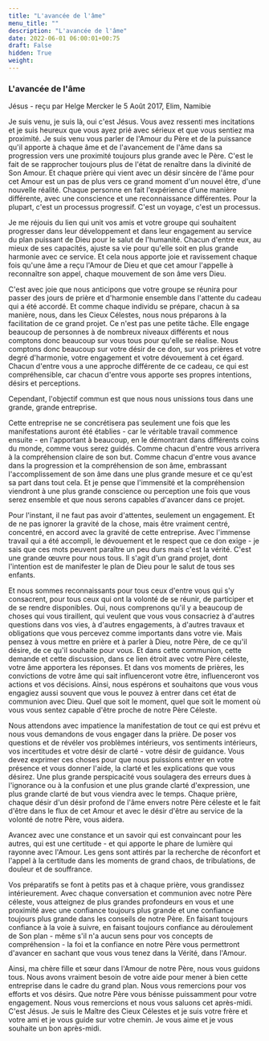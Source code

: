 ```yaml
---
title: "L'avancée de l'âme"
menu_title: ""
description: "L'avancée de l'âme"
date: 2022-06-01 06:00:01+00:75
draft: False
hidden: True
weight:
---
```

### L'avancée de l'âme

Jésus - reçu par Helge Mercker le 5 Août 2017, Elim, Namibie

Je suis venu, je suis là, oui c'est Jésus. Vous avez ressenti mes incitations et je suis heureux que vous ayez prié avec sérieux et que vous sentiez ma proximité. Je suis venu vous parler de l'Amour du Père et de la puissance qu'il apporte à chaque âme et de l'avancement de l'âme dans sa progression vers une proximité toujours plus grande avec le Père. C'est le fait de se rapprocher toujours plus de l'état de renaître dans la divinité de Son Amour. Et chaque prière qui vient avec un désir sincère de l'âme pour cet Amour est un pas de plus vers ce grand moment d'un nouvel être, d'une nouvelle réalité. Chaque personne en fait l'expérience d'une manière différente, avec une conscience et une reconnaissance différentes. Pour la plupart, c'est un processus progressif. C'est un voyage, c'est un processus.

Je me réjouis du lien qui unit vos amis et votre groupe qui souhaitent progresser dans leur développement et dans leur engagement au service du plan puissant de Dieu pour le salut de l'humanité. Chacun d'entre eux, au mieux de ses capacités, ajuste sa vie pour qu'elle soit en plus grande harmonie avec ce service. Et cela nous apporte joie et ravissement chaque fois qu'une âme a reçu l'Amour de Dieu et que cet amour l'appelle à reconnaître son appel, chaque mouvement de son âme vers Dieu.

C'est avec joie que nous anticipons que votre groupe se réunira pour passer des jours de prière et d'harmonie ensemble dans l'attente du cadeau qui a été accordé. Et comme chaque individu se prépare, chacun à sa manière, nous, dans les Cieux Célestes, nous nous préparons à la facilitation de ce grand projet. Ce n'est pas une petite tâche. Elle engage beaucoup de personnes à de nombreux niveaux différents et nous comptons donc beaucoup sur vous tous pour qu'elle se réalise. Nous comptons donc beaucoup sur votre désir de ce don, sur vos prières et votre degré d'harmonie, votre engagement et votre dévouement à cet égard. Chacun d'entre vous a une approche différente de ce cadeau, ce qui est compréhensible, car chacun d'entre vous apporte ses propres intentions, désirs et perceptions. 

Cependant, l'objectif commun est que nous nous unissions tous dans une grande, grande entreprise. 

Cette entreprise ne se concrétisera pas seulement une fois que les manifestations auront été établies - car le véritable travail commence ensuite - en l'apportant à beaucoup, en le démontrant dans différents coins du monde, comme vous serez guidés. Comme chacun d'entre vous arrivera à la compréhension claire de son but. Comme chacun d'entre vous avance dans la progression et la compréhension de son âme, embrassant l'accomplissement de son âme dans une plus grande mesure et ce qu'est sa part dans tout cela. Et je pense que l'immensité et la compréhension viendront à une plus grande conscience ou perception une fois que vous serez ensemble et que nous serons capables d'avancer dans ce projet.

Pour l'instant, il ne faut pas avoir d'attentes, seulement un engagement. Et de ne pas ignorer la gravité de la chose, mais être vraiment centré, concentré, en accord avec la gravité de cette entreprise. Avec l'immense travail qui a été accompli, le dévouement et le respect que ce don exige - je sais que ces mots peuvent paraître un peu durs mais c'est la vérité. C'est une grande œuvre pour nous tous. Il s'agit d'un grand projet, dont l'intention est de manifester le plan de Dieu pour le salut de tous ses enfants.

Et nous sommes reconnaissants pour tous ceux d'entre vous qui s'y consacrent, pour tous ceux qui ont la volonté de se réunir, de participer et de se rendre disponibles. Oui, nous comprenons qu'il y a beaucoup de choses qui vous tiraillent, qui veulent que vous vous consacriez à d'autres questions dans vos vies, à d'autres engagements, à d'autres travaux et obligations que vous percevez comme importants dans votre vie. Mais pensez à vous mettre en prière et à parler à Dieu, notre Père, de ce qu'il désire, de ce qu'il souhaite pour vous. Et dans cette communion, cette demande et cette discussion, dans ce lien étroit avec votre Père céleste, votre âme apportera les réponses. Et dans vos moments de prières, les convictions de votre âme qui sait influenceront votre être, influenceront vos actions et vos décisions. Ainsi, nous espérons et souhaitons que vous vous engagiez aussi souvent que vous le pouvez à entrer dans cet état de communion avec Dieu. Quel que soit le moment, quel que soit le moment où vous vous sentez capable d'être proche de notre Père Céleste.

Nous attendons avec impatience la manifestation de tout ce qui est prévu et nous vous demandons de vous engager dans la prière. De poser vos questions et de révéler vos problèmes intérieurs, vos sentiments intérieurs, vos incertitudes et votre désir de clarté - votre désir de guidance. Vous devez exprimer ces choses pour que nous puissions entrer en votre présence et vous donner l'aide, la clarté et les explications que vous désirez. Une plus grande perspicacité vous soulagera des erreurs dues à l'ignorance ou à la confusion et une plus grande clarté d'expression, une plus grande clarté de but vous viendra avec le temps. Chaque prière, chaque désir d'un désir profond de l'âme envers notre Père céleste et le fait d'être dans le flux de cet Amour et avec le désir d'être au service de la volonté de notre Père, vous aidera.

Avancez avec une constance et un savoir qui est convaincant pour les autres, qui est une certitude - et qui apporte le phare de lumière qui rayonne avec l'Amour. Les gens sont attirés par la recherche de réconfort et l'appel à la certitude dans les moments de grand chaos, de tribulations, de douleur et de souffrance.

Vos préparatifs se font à petits pas et à chaque prière, vous grandissez intérieurement. Avec chaque conversation et communion avec notre Père céleste, vous atteignez de plus grandes profondeurs en vous et une proximité avec une confiance toujours plus grande et une confiance toujours plus grande dans les conseils de notre Père. En faisant toujours confiance à la voie à suivre, en faisant toujours confiance au déroulement de Son plan - même s'il n'a aucun sens pour vos concepts de compréhension - la foi et la confiance en notre Père vous permettront d'avancer en sachant que vous vous tenez dans la Vérité, dans l'Amour.

Ainsi, ma chère fille et sœur dans l'Amour de notre Père, nous vous guidons tous. Nous avons vraiment besoin de votre aide pour mener à bien cette entreprise dans le cadre du grand plan. Nous vous remercions pour vos efforts et vos désirs. Que notre Père vous bénisse puissamment pour votre engagement. Nous vous remercions et nous vous saluons cet après-midi. C'est Jésus. Je suis le Maître des Cieux Célestes et je suis votre frère et votre ami et je vous guide sur votre chemin. Je vous aime et je vous souhaite un bon après-midi.

